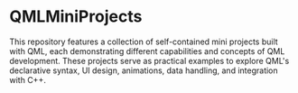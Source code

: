# QMLMiniProjects

This repository features a collection of self-contained mini projects built with QML, each demonstrating different capabilities and concepts of QML development. These projects serve as practical examples to explore QML's declarative syntax, UI design, animations, data handling, and integration with C++.

